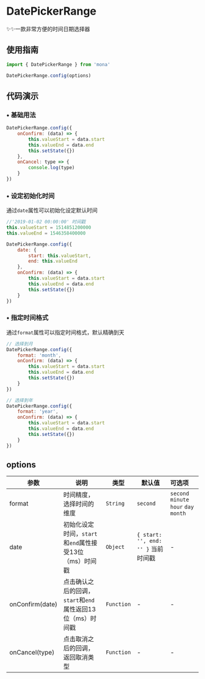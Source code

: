 # DatePickerRange
✨✨一款非常方便的时间日期选择器

## 使用指南
```jsx
import { DatePickerRange } from 'mona'

DatePickerRange.config(options)
```

## 代码演示

### • 基础用法

```jsx
DatePickerRange.config({
	onConfirm: (data) => {
		this.valueStart = data.start
		this.valueEnd = data.end
		this.setState({})
	},
	onCancel: type => {
		console.log(type)
	}
})
```

### • 设定初始化时间
通过`date`属性可以初始化设定默认时间

```jsx
//'2019-01-02 00:00:00' 时间戳
this.valueStart = 1514851200000
this.valueEnd = 1546358400000

DatePickerRange.config({
	date: {
		start: this.valueStart,
		end: this.valueEnd
	},
	onConfirm: (data) => {
		this.valueStart = data.start
		this.valueEnd = data.end
		this.setState({})
	}
})
```

### • 指定时间格式
通过`format`属性可以指定时间格式，默认精确到天

```jsx
// 选择到月
DatePickerRange.config({
	format: 'month',
	onConfirm: (data) => {
		this.valueStart = data.start
		this.valueEnd = data.end
		this.setState({})
	}
})
```

```jsx
// 选择到年
DatePickerRange.config({
	format: 'year',
	onConfirm: (data) => {
		this.valueStart = data.start
		this.valueEnd = data.end
		this.setState({})
	}
})
```

## options

| 参数 | 说明 | 类型 | 默认值 | 可选项 |
| --- | --- | --- | --- | :-- |
| format | 时间精度，选择时间的维度 | `String` | `second` | `second` `minute` `hour` `day` `month` |
| date | 初始化设定时间，`start`和`end`属性接受13位（ms）时间戳 | `Object` | `{ start: '', end: '' }` 当前时间戳 | - |
| onConfirm(date) | 点击确认之后的回调，`start`和`end`属性返回13位（ms）时间戳 | `Function` | - | - |
| onCancel(type) | 点击取消之后的回调，返回取消类型 | `Function` | - | - |
